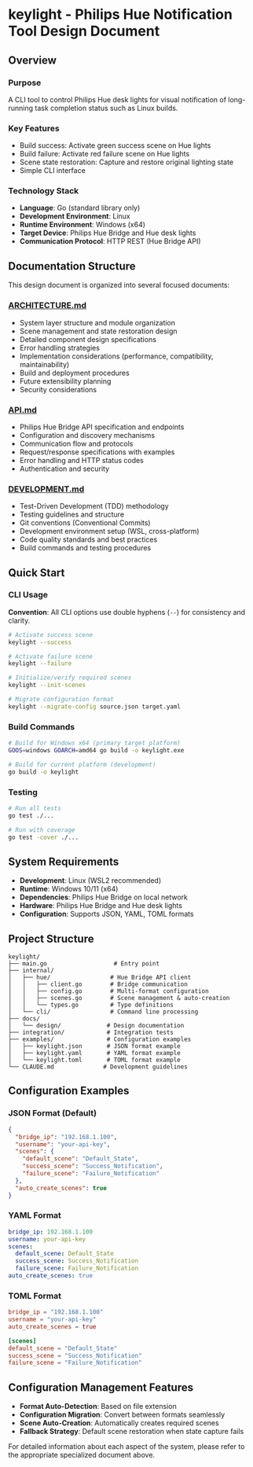 # keylight - Philips Hue Notification Tool Design Document

## Overview

### Purpose

A CLI tool to control Philips Hue desk lights for visual notification of long-running task completion status such as Linux builds.

### Key Features

- Build success: Activate green success scene on Hue lights
- Build failure: Activate red failure scene on Hue lights
- Scene state restoration: Capture and restore original lighting state
- Simple CLI interface

### Technology Stack

- **Language**: Go (standard library only)
- **Development Environment**: Linux
- **Runtime Environment**: Windows (x64)
- **Target Device**: Philips Hue Bridge and Hue desk lights
- **Communication Protocol**: HTTP REST (Hue Bridge API)

## Documentation Structure

This design document is organized into several focused documents:

### [ARCHITECTURE.md](./ARCHITECTURE.md)
- System layer structure and module organization
- Scene management and state restoration design
- Detailed component design specifications
- Error handling strategies
- Implementation considerations (performance, compatibility, maintainability)
- Build and deployment procedures
- Future extensibility planning
- Security considerations

### [API.md](./API.md)
- Philips Hue Bridge API specification and endpoints
- Configuration and discovery mechanisms
- Communication flow and protocols
- Request/response specifications with examples
- Error handling and HTTP status codes
- Authentication and security

### [DEVELOPMENT.md](./DEVELOPMENT.md)
- Test-Driven Development (TDD) methodology
- Testing guidelines and structure
- Git conventions (Conventional Commits)
- Development environment setup (WSL, cross-platform)
- Code quality standards and best practices
- Build commands and testing procedures

## Quick Start

### CLI Usage

**Convention**: All CLI options use double hyphens (`--`) for consistency and clarity.

```bash
# Activate success scene
keylight --success

# Activate failure scene
keylight --failure

# Initialize/verify required scenes
keylight --init-scenes

# Migrate configuration format
keylight --migrate-config source.json target.yaml
```

### Build Commands

```bash
# Build for Windows x64 (primary target platform)
GOOS=windows GOARCH=amd64 go build -o keylight.exe

# Build for current platform (development)
go build -o keylight
```

### Testing

```bash
# Run all tests
go test ./...

# Run with coverage
go test -cover ./...
```

## System Requirements

- **Development**: Linux (WSL2 recommended)
- **Runtime**: Windows 10/11 (x64)
- **Dependencies**: Philips Hue Bridge on local network
- **Hardware**: Philips Hue Bridge and Hue desk lights
- **Configuration**: Supports JSON, YAML, TOML formats

## Project Structure

```
keylight/
├── main.go                   # Entry point
├── internal/
│   ├── hue/                 # Hue Bridge API client
│   │   ├── client.go        # Bridge communication
│   │   ├── config.go        # Multi-format configuration
│   │   ├── scenes.go        # Scene management & auto-creation
│   │   └── types.go         # Type definitions
│   └── cli/                 # Command line processing
├── docs/
│   └── design/             # Design documentation
├── integration/            # Integration tests
├── examples/               # Configuration examples
│   ├── keylight.json       # JSON format example
│   ├── keylight.yaml       # YAML format example
│   └── keylight.toml       # TOML format example
└── CLAUDE.md              # Development guidelines
```

## Configuration Examples

### JSON Format (Default)
```json
{
  "bridge_ip": "192.168.1.100",
  "username": "your-api-key",
  "scenes": {
    "default_scene": "Default_State",
    "success_scene": "Success_Notification",
    "failure_scene": "Failure_Notification"
  },
  "auto_create_scenes": true
}
```

### YAML Format
```yaml
bridge_ip: 192.168.1.100
username: your-api-key
scenes:
  default_scene: Default_State
  success_scene: Success_Notification
  failure_scene: Failure_Notification
auto_create_scenes: true
```

### TOML Format
```toml
bridge_ip = "192.168.1.100"
username = "your-api-key"
auto_create_scenes = true

[scenes]
default_scene = "Default_State"
success_scene = "Success_Notification"
failure_scene = "Failure_Notification"
```

## Configuration Management Features

- **Format Auto-Detection**: Based on file extension
- **Configuration Migration**: Convert between formats seamlessly
- **Scene Auto-Creation**: Automatically creates required scenes
- **Fallback Strategy**: Default scene restoration when state capture fails

For detailed information about each aspect of the system, please refer to the appropriate specialized document above.